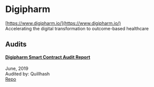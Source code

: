 
# Digipharm
  
[https://www.digipharm.io/](https://www.digipharm.io/)<br>
Accelerating the digital transformation to outcome-based healthcare


## Audits



#### [Digipharm Smart Contract Audit Report](https://medium.com/@abhi_blockchain/digipharm-smart-contract-audit-report-a877c8e82fd6)

June, 2019<br>
Audited by: Quillhash<br>
[Repo](https://github.com/DigipharmIO/digipharm-token-sale)
      

  



